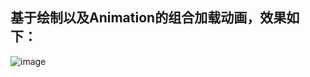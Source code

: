 
基于绘制以及Animation的组合加载动画，效果如下：
-----------------------------------

![image](https://github.com/sunTie/LoadAnimation/blob/master/Gif/animation.gif)
